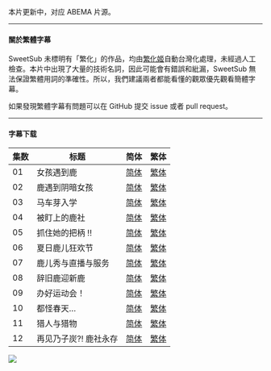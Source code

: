 本片更新中，对应 ABEMA 片源。

---

#### 關於繁體字幕

SweetSub 未標明有「繁化」的作品，均由[繁化姬](https://zhconvert.org/)自動台灣化處理，未經過人工檢查。本片中出現了大量的技術名詞，因此可能會有錯誤和紕漏，SweetSub 無法保證繁體用詞的準確性。所以，我們建議兩者都能看懂的觀眾優先觀看簡體字幕。

如果發現繁體字幕有問題可以在 GitHub 提交 issue 或者 pull request。

----

#### 字幕下载

<auto-generated-table>

| 集数 | 标题 | 简体 | 繁体 |
| - | - | - | - |
| 01 | 女孩遇到鹿 | [简体](https://raw.githubusercontent.com/SweetSub/SweetSub/master/Archive/Shikanoko%20Nokonoko%20Koshitantan/%5BSweetSub%5D%20Shikanoko%20Nokonoko%20Koshitantan%20-%2001.chs.ass) | [繁体](https://raw.githubusercontent.com/SweetSub/SweetSub/master/Archive/Shikanoko%20Nokonoko%20Koshitantan/%5BSweetSub%5D%20Shikanoko%20Nokonoko%20Koshitantan%20-%2001.cht.ass) |
| 02 | 鹿遇到阴暗女孩 | [简体](https://raw.githubusercontent.com/SweetSub/SweetSub/master/Archive/Shikanoko%20Nokonoko%20Koshitantan/%5BSweetSub%5D%20Shikanoko%20Nokonoko%20Koshitantan%20-%2002.chs.ass) | [繁体](https://raw.githubusercontent.com/SweetSub/SweetSub/master/Archive/Shikanoko%20Nokonoko%20Koshitantan/%5BSweetSub%5D%20Shikanoko%20Nokonoko%20Koshitantan%20-%2002.cht.ass) |
| 03 | 马车芽入学 | [简体](https://raw.githubusercontent.com/SweetSub/SweetSub/master/Archive/Shikanoko%20Nokonoko%20Koshitantan/%5BSweetSub%5D%20Shikanoko%20Nokonoko%20Koshitantan%20-%2003.chs.ass) | [繁体](https://raw.githubusercontent.com/SweetSub/SweetSub/master/Archive/Shikanoko%20Nokonoko%20Koshitantan/%5BSweetSub%5D%20Shikanoko%20Nokonoko%20Koshitantan%20-%2003.cht.ass) |
| 04 | 被盯上的鹿社 | [简体](https://raw.githubusercontent.com/SweetSub/SweetSub/master/Archive/Shikanoko%20Nokonoko%20Koshitantan/%5BSweetSub%5D%20Shikanoko%20Nokonoko%20Koshitantan%20-%2004.chs.ass) | [繁体](https://raw.githubusercontent.com/SweetSub/SweetSub/master/Archive/Shikanoko%20Nokonoko%20Koshitantan/%5BSweetSub%5D%20Shikanoko%20Nokonoko%20Koshitantan%20-%2004.cht.ass) |
| 05 | 抓住她的把柄 !! | [简体](https://raw.githubusercontent.com/SweetSub/SweetSub/master/Archive/Shikanoko%20Nokonoko%20Koshitantan/%5BSweetSub%5D%20Shikanoko%20Nokonoko%20Koshitantan%20-%2005.chs.ass) | [繁体](https://raw.githubusercontent.com/SweetSub/SweetSub/master/Archive/Shikanoko%20Nokonoko%20Koshitantan/%5BSweetSub%5D%20Shikanoko%20Nokonoko%20Koshitantan%20-%2005.cht.ass) |
| 06 | 夏日鹿儿狂欢节 | [简体](https://raw.githubusercontent.com/SweetSub/SweetSub/master/Archive/Shikanoko%20Nokonoko%20Koshitantan/%5BSweetSub%5D%20Shikanoko%20Nokonoko%20Koshitantan%20-%2006.chs.ass) | [繁体](https://raw.githubusercontent.com/SweetSub/SweetSub/master/Archive/Shikanoko%20Nokonoko%20Koshitantan/%5BSweetSub%5D%20Shikanoko%20Nokonoko%20Koshitantan%20-%2006.cht.ass) |
| 07 | 鹿儿秀与直播与服务 | [简体](https://raw.githubusercontent.com/SweetSub/SweetSub/master/Archive/Shikanoko%20Nokonoko%20Koshitantan/%5BSweetSub%5D%20Shikanoko%20Nokonoko%20Koshitantan%20-%2007.chs.ass) | [繁体](https://raw.githubusercontent.com/SweetSub/SweetSub/master/Archive/Shikanoko%20Nokonoko%20Koshitantan/%5BSweetSub%5D%20Shikanoko%20Nokonoko%20Koshitantan%20-%2007.cht.ass) |
| 08 | 辞旧鹿迎新鹿 | [简体](https://raw.githubusercontent.com/SweetSub/SweetSub/master/Archive/Shikanoko%20Nokonoko%20Koshitantan/%5BSweetSub%5D%20Shikanoko%20Nokonoko%20Koshitantan%20-%2008.chs.ass) | [繁体](https://raw.githubusercontent.com/SweetSub/SweetSub/master/Archive/Shikanoko%20Nokonoko%20Koshitantan/%5BSweetSub%5D%20Shikanoko%20Nokonoko%20Koshitantan%20-%2008.cht.ass) |
| 09 | 办好运动会！ | [简体](https://raw.githubusercontent.com/SweetSub/SweetSub/master/Archive/Shikanoko%20Nokonoko%20Koshitantan/%5BSweetSub%5D%20Shikanoko%20Nokonoko%20Koshitantan%20-%2009.chs.ass) | [繁体](https://raw.githubusercontent.com/SweetSub/SweetSub/master/Archive/Shikanoko%20Nokonoko%20Koshitantan/%5BSweetSub%5D%20Shikanoko%20Nokonoko%20Koshitantan%20-%2009.cht.ass) |
| 10 | 都怪春天… | [简体](https://raw.githubusercontent.com/SweetSub/SweetSub/master/Archive/Shikanoko%20Nokonoko%20Koshitantan/%5BSweetSub%5D%20Shikanoko%20Nokonoko%20Koshitantan%20-%2010.chs.ass) | [繁体](https://raw.githubusercontent.com/SweetSub/SweetSub/master/Archive/Shikanoko%20Nokonoko%20Koshitantan/%5BSweetSub%5D%20Shikanoko%20Nokonoko%20Koshitantan%20-%2010.cht.ass) |
| 11 | 猎人与猎物 | [简体](https://raw.githubusercontent.com/SweetSub/SweetSub/master/Archive/Shikanoko%20Nokonoko%20Koshitantan/%5BSweetSub%5D%20Shikanoko%20Nokonoko%20Koshitantan%20-%2011.chs.ass) | [繁体](https://raw.githubusercontent.com/SweetSub/SweetSub/master/Archive/Shikanoko%20Nokonoko%20Koshitantan/%5BSweetSub%5D%20Shikanoko%20Nokonoko%20Koshitantan%20-%2011.cht.ass) |
| 12 | 再见乃子炭?! 鹿社永存 | [简体](https://raw.githubusercontent.com/SweetSub/SweetSub/master/Archive/Shikanoko%20Nokonoko%20Koshitantan/%5BSweetSub%5D%20Shikanoko%20Nokonoko%20Koshitantan%20-%2012.chs.ass) | [繁体](https://raw.githubusercontent.com/SweetSub/SweetSub/master/Archive/Shikanoko%20Nokonoko%20Koshitantan/%5BSweetSub%5D%20Shikanoko%20Nokonoko%20Koshitantan%20-%2012.cht.ass) |

</auto-generated-table>

![](https://p.sda1.dev/18/1feac8df94d4694e04e748a2c16ee9c7/ShikanokoNokonokoKoshitantan_kv2.jpg)
